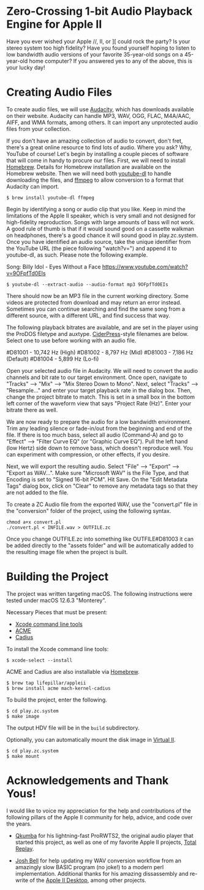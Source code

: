 # Zero-Crossing 1-bit Audio Playback Engine for Apple II

Have you ever wished your Apple //, II, or ][ could rock the party? Is your stereo system too high fidelity? Have you found yourself hoping to listen to low bandwidth audio versions of your favorite 35-year-old songs on a 45-year-old home computer? If you answered yes to any of the above, this is your lucky day!


# Creating Audio Files

To create audio files, we will use [Audacity](https://www.audacityteam.org/), which has downloads available on their website. Audacity can handle MP3, WAV, OGG, FLAC, M4A/AAC, AIFF, and WMA formats, among others. It can import any unprotected audio files from your collection.

If you don't have an amazing collection of audio to convert, don't fret, there's a great online resource to find lots of audio. Where you ask? Why, YouTube of course! Let's begin by installing a couple pieces of software that will come in handy to procure our files. First, we will need to install [Homebrew](https://brew.sh/). Details for Homebrew installation are available on the Homebrew website. Then we will need both [youtube-dl](https://github.com/ytdl-org/youtube-dl/) to handle downloading the files, and [ffmpeg](https://ffmpeg.org/) to allow conversion to a format that Audacity can import.


``` shell
$ brew install youtube-dl ffmpeg
```

Begin by identifying a song or audio clip that you like. Keep in mind the limitations of the Apple II speaker, which is very small and not designed for high-fidelity reproduction. Songs with large amounts of bass will not work. A good rule of thumb is that if it would sound good on a cassette walkman on headphones, there's a good chance it will sound good in play.zc.system. Once you have identified an audio source, take the unique identifier from the YouTube URL (the piece following "watch?v=") and append it to youtube-dl, as such. Please note the following example.

Song: Billy Idol - Eyes Without a Face
https://www.youtube.com/watch?v=9OFpfTd0EIs

``` shell
$ youtube-dl --extract-audio --audio-format mp3 9OFpfTd0EIs
```

There should now be an MP3 file in the current working directory. Some videos are protected from download and may return an error instead. Sometimes you can continue searching and find the same song from a different source, with a different URL, and find success that way.


The following playback bitrates are available, and are set in the player using the ProDOS filetype and auxtype. [CiderPress](https://a2ciderpress.com/)-style filenames are below. Select one to use before working with an audio file.

#D81001 - 10,742 Hz (High)
#D81002 - 8,797 Hz (Mid)
#D81003 - 7,186 Hz (Default)
#D81004 - 5,899 Hz (Lo-fi)

Open your selected audio file in Audacity. We will need to convert the audio channels and bit rate to our target environment. Once open, navigate to "Tracks" --> "Mix" --> "Mix Stereo Down to Mono". Next, select "Tracks" --> "Resample..." and enter your target playback rate in the dialog box. Then, change the project bitrate to match. This is set in a small box in the bottom left corner of the waveform view that says "Project Rate (Hz)". Enter your bitrate there as well.

We are now ready to prepare the audio for a low bandwidth environment. Trim any leading silence or fade-in/out from the beginning and end of the file. If there is too much bass, select all audio (Command-A) and go to "Effect" --> "Filter Curve EQ" (or "Graphic Curve EQ"). Pull the left hand (low Hertz) side down to remove bass, which doesn't reproduce well. You can experiment with compression, or other effects, if you desire.

Next, we will export the resulting audio. Select "File" --> "Export" --> "Export as WAV...". Make sure "Microsoft WAV" is the File Type, and that Encoding is set to "Signed 16-bit PCM". Hit Save. On the "Edit Metadata Tags" dialog box, click on "Clear" to remove any metadata tags so that they are not added to the file.

To create a ZC Audio file from the exported WAV, use the "convert.pl" file in the "conversion" folder of the project, using the following syntax.

``` shell
chmod a+x convert.pl
./convert.pl < INFILE.wav > OUTFILE.zc
```

Once you change OUTFILE.zc into something like OUTFILE#D81003 it can be added directly to the "assets folder" and will be automatically added to the resulting image file when the project is built.



# Building the Project

The project was written targeting macOS. The following instructions were tested under macOS 12.6.3 "Monterey".

Necessary Pieces that must be present:
 - [Xcode command line tools](https://developer.apple.com/xcode/features/)
 - [ACME](https://sourceforge.net/projects/acme-crossass/)
 - [Cadius](https://github.com/mach-kernel/cadius)



To install the Xcode command line tools:

``` shell
$ xcode-select --install
```


ACME and Cadius are also installable via [Homebrew](https://brew.sh/).

``` shell
$ brew tap lifepillar/appleii
$ brew install acme mach-kernel-cadius
```


To build the project, enter the following.

``` shell
$ cd play.zc.system
$ make image
```

The output HDV file will be in the `build` subdirectory.



Optionally, you can automatically mount the disk image in [Virtual II](http://virtualii.com/).

``` shell
$ cd play.zc.system
$ make mount
```


# Acknowledgements and Thank Yous!

I would like to voice my appreciation for the help and contributions of the following pillars of the Apple II community for help, advice, and code over the years.

 - [Qkumba](https://github.com/peterferrie) for his lightning-fast ProRWTS2, the original audio player that started this project, as well as one of my favorite Apple II projects, [Total Replay](https://github.com/a2-4am/4cade).

 - [Josh Bell](https://github.com/a2stuff) for help updating my WAV conversion workflow from an amazingly slow BASIC program (no joke!) to a modern perl implementation. Additional thanks for his amazing dissassembly and re-write of the [Apple II Desktop](https://www.a2desktop.com/), among other projects.

 
